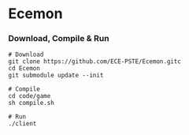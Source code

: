 # Ecemon

### Download, Compile & Run

    # Download
    git clone https://github.com/ECE-PSTE/Ecemon.gitc
    cd Ecemon
    git submodule update --init

    # Compile
    cd code/game
    sh compile.sh

    # Run
    ./client
